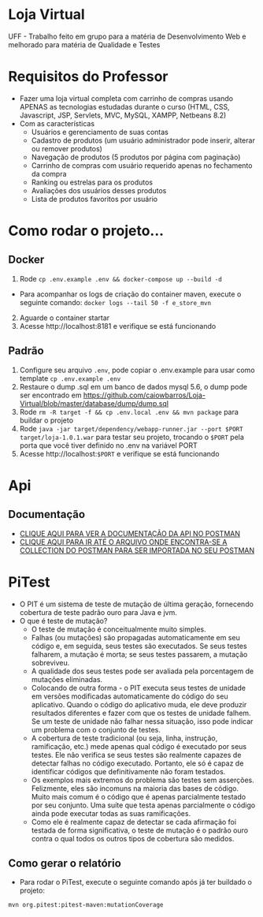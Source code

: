 # Loja Virtual
UFF - Trabalho feito em grupo para a matéria de Desenvolvimento Web e melhorado para matéria de Qualidade e Testes

# Requisitos do Professor
* Fazer uma loja virtual completa com carrinho de compras usando APENAS as tecnologias estudadas durante o curso (HTML, CSS, Javascript, JSP, Servlets, MVC, MySQL, XAMPP, Netbeans 8.2)
* Com as características
  * Usuários e gerenciamento de suas contas
  * Cadastro de produtos (um usuário administrador pode inserir, alterar ou remover produtos)
  * Navegação de produtos (5 produtos por página com paginação)
  * Carrinho de compras com usuário requerido apenas no fechamento da compra
  * Ranking ou estrelas para os produtos
  * Avaliações dos usuários desses produtos
  * Lista de produtos favoritos por usuário

# Como rodar o projeto...
## Docker
1. Rode `cp .env.example .env && docker-compose up --build -d`
  * Para acompanhar os logs de criação do container maven, execute o seguinte comando: `docker logs --tail 50 -f e_store_mvn` 
2. Aguarde o container startar
3. Acesse http://localhost:8181 e verifique se está funcionando
## Padrão
1. Configure seu arquivo `.env`, pode copiar o .env.example para usar como template `cp .env.example .env`
2. Restaure o dump .sql em um banco de dados mysql 5.6, o dump pode ser encontrado em https://github.com/caiowbarros/Loja-Virtual/blob/master/database/dump/dump.sql
3. Rode `rm -R target -f && cp .env.local .env && mvn package` para buildar o projeto
4. Rode `java -jar target/dependency/webapp-runner.jar --port $PORT target/loja-1.0.1.war` para testar seu projeto, trocando o `$PORT` pela porta que você tiver definido no .env na variável PORT
5. Acesse http://localhost:`$PORT` e verifique se está funcionando
# Api
## Documentação
* [CLIQUE AQUI PARA VER A DOCUMENTAÇÃO DA API NO POSTMAN](https://documenter.getpostman.com/view/13081554/U16bvUBT)
* [CLIQUE AQUI PARA IR ATÉ O ARQUIVO ONDE ENCONTRA-SE A COLLECTION DO POSTMAN PARA SER IMPORTADA NO SEU POSTMAN](https://github.com/caiowbarros/Loja-Virtual/blob/master/Loja.postman_collection.json)

# PiTest
* O PIT é um sistema de teste de mutação de última geração, fornecendo cobertura de teste padrão ouro para Java e jvm.
* O que é teste de mutação?
  * O teste de mutação é conceitualmente muito simples.
  * Falhas (ou mutações) são propagadas automaticamente em seu código e, em seguida, seus testes são executados. Se seus testes falharem, a mutação é morta; se seus testes passarem, a mutação sobreviveu.
  * A qualidade dos seus testes pode ser avaliada pela porcentagem de mutações eliminadas.
  * Colocando de outra forma - o PIT executa seus testes de unidade em versões modificadas automaticamente do código do seu aplicativo. Quando o código do aplicativo muda, ele deve produzir resultados diferentes e fazer com que os testes de unidade falhem. Se um teste de unidade não falhar nessa situação, isso pode indicar um problema com o conjunto de testes.
  * A cobertura de teste tradicional (ou seja, linha, instrução, ramificação, etc.) mede apenas qual código é executado por seus testes. Ele não verifica se seus testes são realmente capazes de detectar falhas no código executado. Portanto, ele só é capaz de identificar códigos que definitivamente não foram testados.
  * Os exemplos mais extremos do problema são testes sem asserções. Felizmente, eles são incomuns na maioria das bases de código. Muito mais comum é o código que é apenas parcialmente testado por seu conjunto. Uma suíte que testa apenas parcialmente o código ainda pode executar todas as suas ramificações.
  * Como ele é realmente capaz de detectar se cada afirmação foi testada de forma significativa, o teste de mutação é o padrão ouro contra o qual todos os outros tipos de cobertura são medidos.
## Como gerar o relatório
* Para rodar o PiTest, execute o seguinte comando após já ter buildado o projeto:
```sh
mvn org.pitest:pitest-maven:mutationCoverage
```